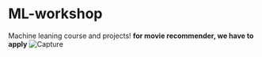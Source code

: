 # ML-workshop
Machine leaning course and projects!
**for movie recommender, we have to apply**
![Capture](https://github.com/honoreade/ML-workshop/assets/75524511/00938f99-28b2-4738-a9b9-cad18ec42445)
